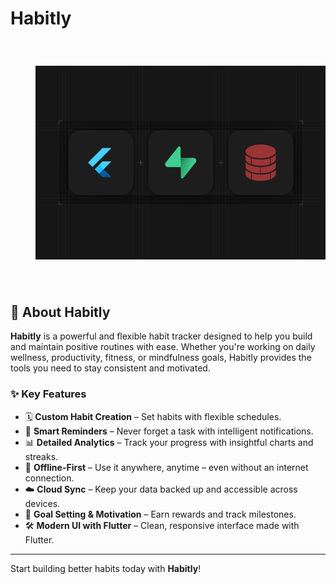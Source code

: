 # Habitly

<div align="center" style="padding: 20px;">
  <img src="readmeImages/flutter-offline-first.webp" alt="Made with Flutter" style="max-width: 100%; padding: 20px;" />
</div>

## 🌱 About Habitly

**Habitly** is a powerful and flexible habit tracker designed to help you build and maintain positive routines with ease. Whether you're working on daily wellness, productivity, fitness, or mindfulness goals, Habitly provides the tools you need to stay consistent and motivated.

### ✨ Key Features

- 🗓️ **Custom Habit Creation** – Set habits with flexible schedules.
- 🔔 **Smart Reminders** – Never forget a task with intelligent notifications.
- 📊 **Detailed Analytics** – Track your progress with insightful charts and streaks.
- 📶 **Offline-First** – Use it anywhere, anytime – even without an internet connection.
- ☁️ **Cloud Sync** – Keep your data backed up and accessible across devices.
- 🎯 **Goal Setting & Motivation** – Earn rewards and track milestones.
- 🛠️ **Modern UI with Flutter** – Clean, responsive interface made with Flutter.

---

Start building better habits today with **Habitly**!
